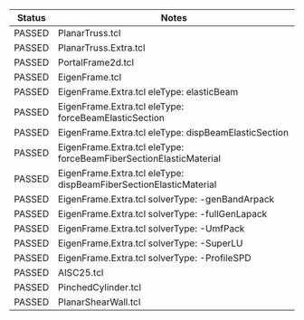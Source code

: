 | Status | Notes |
|--------|------------------------------|
| PASSED |  PlanarTruss.tcl
| PASSED |  PlanarTruss.Extra.tcl
| PASSED |  PortalFrame2d.tcl
| PASSED |  EigenFrame.tcl
| PASSED |  EigenFrame.Extra.tcl eleType: elasticBeam
| PASSED |  EigenFrame.Extra.tcl eleType: forceBeamElasticSection
| PASSED |  EigenFrame.Extra.tcl eleType: dispBeamElasticSection
| PASSED |  EigenFrame.Extra.tcl eleType: forceBeamFiberSectionElasticMaterial
| PASSED |  EigenFrame.Extra.tcl eleType: dispBeamFiberSectionElasticMaterial
| PASSED |  EigenFrame.Extra.tcl solverType: -genBandArpack
| PASSED |  EigenFrame.Extra.tcl solverType: -fullGenLapack
| PASSED |  EigenFrame.Extra.tcl solverType: -UmfPack
| PASSED |  EigenFrame.Extra.tcl solverType: -SuperLU
| PASSED |  EigenFrame.Extra.tcl solverType: -ProfileSPD
| PASSED |  AISC25.tcl |
| PASSED |  PinchedCylinder.tcl
| PASSED |  PlanarShearWall.tcl
